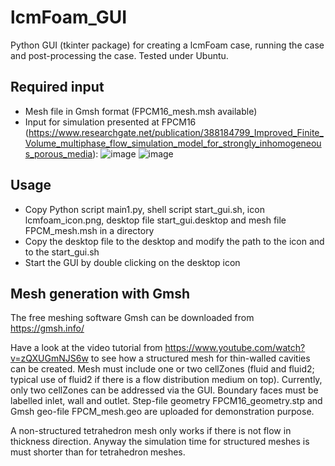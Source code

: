 # lcmFoam_GUI

Python GUI (tkinter package) for creating a lcmFoam case, running the case and post-processing the case.
Tested under Ubuntu.

## Required input
- Mesh file in Gmsh format (FPCM16_mesh.msh available)
- Input for simulation presented at FPCM16 (https://www.researchgate.net/publication/388184799_Improved_Finite_Volume_multiphase_flow_simulation_model_for_strongly_inhomogeneous_porous_media):
![image](https://github.com/user-attachments/assets/0f79836c-f3c0-496c-8ef6-30f0b7fe2851)
![image](https://github.com/user-attachments/assets/d11f568d-5fb3-461a-b41c-584ba8b95eda)


## Usage
- Copy Python script main1.py, shell script start_gui.sh, icon lcmfoam_icon.png, desktop file start_gui.desktop and mesh file FPCM_mesh.msh in a directory
- Copy the desktop file to the desktop and modify the path to the icon and to the start_gui.sh
- Start the GUI by double clicking on the desktop icon

## Mesh generation with Gmsh
The free meshing software Gmsh can be downloaded from https://gmsh.info/ 

Have a look at the video tutorial from https://www.youtube.com/watch?v=zQXUGmNJS6w to see how a structured mesh for thin-walled cavities can be created. Mesh must include one or two cellZones (fluid and fluid2; typical use of fluid2 if there is a flow distribution medium on top). Currently, only two cellZones can be addressed via the GUI. Boundary faces must be labelled inlet, wall and outlet. Step-file geometry FPCM16_geometry.stp and Gmsh geo-file FPCM_mesh.geo are uploaded for demonstration purpose.

A non-structured tetrahedron mesh only works if there is not flow in thickness direction. Anyway the simulation time for structured meshes is must shorter than for tetrahedron meshes.
